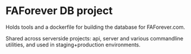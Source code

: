 # FAForever DB project

Holds tools and a dockerfile for building the database for FAForever.com.

Shared across serverside projects: api, server and various commandline utilities, and used in staging+production environments.
